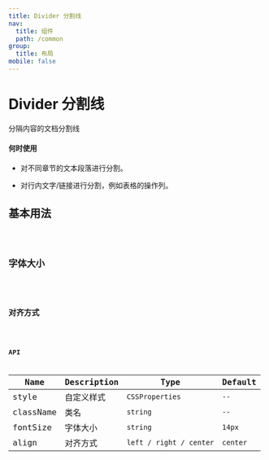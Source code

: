 ```yaml
---
title: Divider 分割线
nav:
  title: 组件
  path: /common
group:
  title: 布局
mobile: false
---
```


# Divider 分割线

<p>分隔内容的文档分割线</p>

#### 何时使用

- 对不同章节的文本段落进行分割。

- 对行内文字/链接进行分割，例如表格的操作列。

## 基本用法

<code src="./demos/index1.tsx"/>

## 字体大小

<code src="./demos/index2.tsx"/>

## 对齐方式

<code src="./demos/index4.tsx"/>

## API

| Name      | Description | Type                    | Default  |
| --------- | ----------- | ----------------------- | -------- |
| style     | 自定义样式  | `CSSProperties`         | `--`     |
| className | 类名        | `string`                | `--`     |
| fontSize  | 字体大小    | `string`                | `14px`   |
| align     | 对齐方式    | `left / right / center` | `center` |
